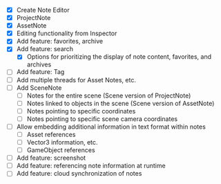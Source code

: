 * [x] Create Note Editor
* [x] ProjectNote
* [x] AssetNote
* [x] Editing functionality from Inspector
* [x] Add feature: favorites, archive
* [x] Add feature: search
  * [x] Options for prioritizing the display of note content, favorites, and archives
* [ ] Add feature: Tag
* [ ] Add multiple threads for Asset Notes, etc.
* [ ] Add SceneNote
  * [ ] Notes for the entire scene (Scene version of ProjectNote)
  * [ ] Notes linked to objects in the scene (Scene version of AssetNote)
  * [ ] Notes pointing to specific coordinates
  * [ ] Notes pointing to specific scene camera coordinates
* [ ] Allow embedding additional information in text format within notes
  * [ ] Asset references
  * [ ] Vector3 information, etc.
  * [ ] GameObject references
* [ ] Add feature: screenshot
* [ ] Add feature: referencing note information at runtime
* [ ] Add feature: cloud synchronization of notes
